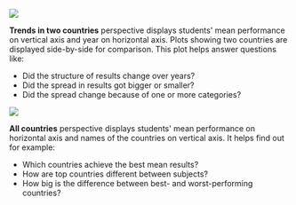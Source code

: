 ![](https://cdn.rawgit.com/mi2-warsaw/PISAoccupations/master/inst/extdata/example_3.svg)

**Trends in two countries** perspective displays students' mean performance on vertical axis and year on horizontal axis. Plots showing two countries are displayed side-by-side for comparison. This plot helps answer questions like:  

* Did the structure of results change over years?   
* Did the spread in results got bigger or smaller?  
* Did the spread change because of one or more categories?  

![](https://cdn.rawgit.com/mi2-warsaw/PISAoccupations/master/inst/extdata/example_4.svg)

**All countries** perspective displays students' mean performance on horizontal axis and names of the countries on vertical axis. It helps find out for example:  

* Which countries achieve the best mean results?  
* How are top countries different between subjects?  
* How big is the difference between best- and worst-performing countries?  

